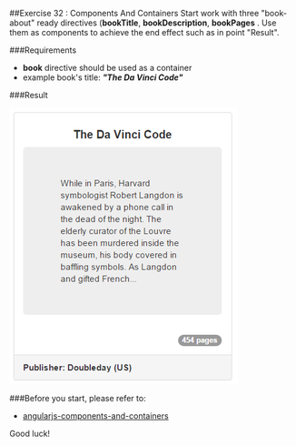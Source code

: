 ##Exercise 32 : Components And Containers
Start work with three "book-about" ready directives (**bookTitle**, **bookDescription**, **bookPages** . Use them as components to achieve the end effect such as in point "Result".

###Requirements
* **book** directive should be used as a container
* example book's title: ***"The Da Vinci Code"***

###Result

![alt text](app/assets/1.png "1")

###Before you start, please refer to:
* [angularjs-components-and-containers](https://egghead.io/lessons/angularjs-components-and-containers)


Good luck!
